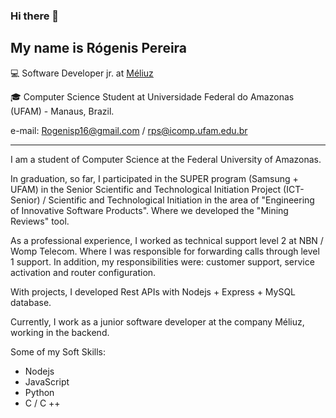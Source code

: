 ### Hi there 👋

<!--
**Rogenis/Rogenis** is a ✨ _special_ ✨ repository because its `README.md` (this file) appears on your GitHub profile.

Here are some ideas to get you started:

- 🔭 I’m currently working on ...
- 🌱 I’m currently learning ...
- 👯 I’m looking to collaborate on ...
- 🤔 I’m looking for help with ...
- 💬 Ask me about ...
- 📫 How to reach me: ...
- 😄 Pronouns: ...
- ⚡ Fun fact: ...
-->

## My name is Rógenis Pereira 

💻 Software Developer jr. at [Méliuz](https://www.linkedin.com/company/meliuz/)

🎓 Computer Science Student at Universidade Federal do Amazonas (UFAM) - Manaus, Brazil.

e-mail: Rogenisp16@gmail.com / rps@icomp.ufam.edu.br

----------------

I am a student of Computer Science at the Federal University of Amazonas.

In graduation, so far, I participated in the SUPER program (Samsung + UFAM) in the Senior Scientific and Technological Initiation Project (ICT-Senior) / Scientific and Technological Initiation in the area of "Engineering of Innovative Software Products". Where we developed the "Mining Reviews" tool.


As a professional experience, I worked as technical support level 2 at NBN / Womp Telecom. Where I was responsible for forwarding calls through level 1 support. In addition, my responsibilities were: customer support, service activation and router configuration.

With projects, I developed Rest APIs with Nodejs + Express + MySQL database.

Currently, I work as a junior software developer at the company Méliuz, working in the backend.

Some of my Soft Skills:
- Nodejs
- JavaScript
- Python
- C / C ++
